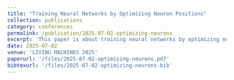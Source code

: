 ```yaml
---
title: "Training Neural Networks by Optimizing Neuron Positions"
collection: publications
category: conferences
permalink: /publication/2025-07-02-optimizing-neurons
excerpt: 'This paper is about training neural networks by optimizing neuron positions.'
date: 2025-07-02
venue: 'LIVING MACHINES 2025'
paperurl: '/files/2025-07-02-optimizing-neurons.pdf'
bibtexurl: '/files/2025-07-02-optimizing-neurons.bib'
---
```

